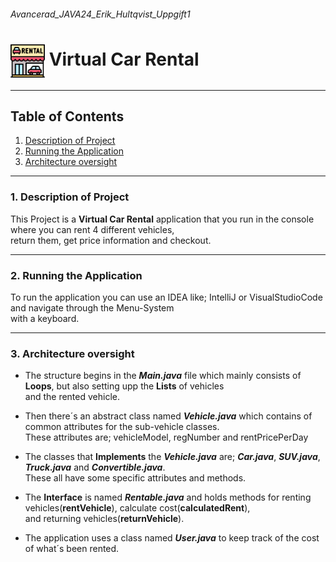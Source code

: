 ###### Avancerad_JAVA24_Erik_Hultqvist_Uppgift1
# <img src="/pictures/car-rent.png" alt="Car Rental Logo" width="55" align="center"/> Virtual Car Rental

---
## Table of Contents
1. <ins>[Description of Project](#1-description-of-project)<ins/>
2. <ins>[Running the Application](#2-running-the-application)<ins/>
3. <ins>[Architecture oversight](#3-architecture-oversight)<ins/>
---
### 1. Description of Project
This Project is a **Virtual Car Rental** application that you run in the console where you can rent 4 different vehicles,  
return them, get price information and checkout.

---
### 2. Running the Application
To run the application you can use an IDEA like; IntelliJ or VisualStudioCode and navigate through the Menu-System  
with a keyboard.

---
### 3. Architecture oversight
- The structure begins in the __*Main.java*__ file which mainly consists of **Loops**, but also setting upp the **Lists** of vehicles  
and the rented vehicle.

- Then there´s an abstract class named __*Vehicle.java*__ which contains of common attributes for the sub-vehicle classes.  
These attributes are; vehicleModel, regNumber and rentPricePerDay

- The classes that **Implements** the __*Vehicle.java*__ are; __*Car.java*__, __*SUV.java*__, __*Truck.java*__ and __*Convertible.java*__.  
These all have some specific attributes and methods.

- The **Interface** is named __*Rentable.java*__ and holds methods for renting vehicles(**rentVehicle**), calculate cost(**calculatedRent**),  
and returning vehicles(**returnVehicle**).

- The application uses a class named __*User.java*__ to keep track of the cost of what´s been rented.